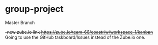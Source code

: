 # group-project

Master Branch

 ~~-new zube.io link https://zube.io/team-66/coastr/w/workspace-1/kanban~~
 Going to use the GitHub taskboard/Issues instead of the Zube.io one.
